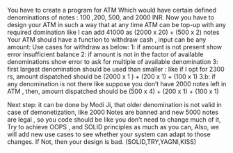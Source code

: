 You have to create a program for ATM Which would have certain defined denominations of notes : 100 ,200, 500, and 2000 INR.
Now you have to design your ATM in such a way that at any time ATM can be top-up with any required domination like I can add 41000 as (2000 x 20) + (500 x 2) notes
Your ATM should have a function to withdraw cash , input can be any amount:
Use cases for withdraw as below:
1: if amount is not present show error insufficient balance
2: if amount is not in the factor of available denominations show error to ask for multiple of available denomination
3: first largest denomination should be used than smaller : like if I opt for 2300 rs, amount dispatched should be (2000 x 1 ) + (200 x 1) + (100 x 1)
3.b: if any denomination is not there like suppose you don’t have 2000 notes left in ATM , then, amount dispatched should be (500 x 4) + (200 x 1) + (100 x 1)

Next step: it can be done by Modi Ji, that older denomination is not valid in case of demonetization, like 2000 Notes are banned and new 5000 notes are legal , so you code should be like you don’t need to change much of it,
Try to achieve OOPS , and SOLID principles as much as you can,
Also, we will add new use cases to see whether your system can adapt to those changes. If Not, then your design is bad. (SOLID,TRY,YAGNI,KISS)